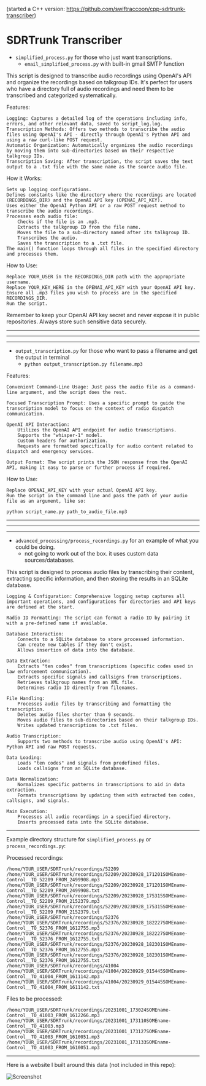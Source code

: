 (started a C++ version: https://github.com/swiftraccoon/cpp-sdrtrunk-transcriber)
# SDRTrunk Transcriber
* `simplified_process.py` for those who just want transcriptions.
  * `email_simplified_process.py` with built-in gmail SMTP function

This script is designed to transcribe audio recordings using OpenAI's API and organize the recordings based on talkgroup IDs. It's perfect for users who have a directory full of audio recordings and need them to be transcribed and categorized systematically.

Features:

    Logging: Captures a detailed log of the operations including info, errors, and other relevant data, saved to script_log.log.
    Transcription Methods: Offers two methods to transcribe the audio files using OpenAI's API - directly through OpenAI's Python API and using a raw curl-like POST request.
    Automatic Organization: Automatically organizes the audio recordings by moving them into sub-directories based on their respective talkgroup IDs.
    Transcription Saving: After transcription, the script saves the text output to a .txt file with the same name as the source audio file.

How it Works:

    Sets up logging configurations.
    Defines constants like the directory where the recordings are located (RECORDINGS_DIR) and the OpenAI API key (OPENAI_API_KEY).
    Uses either the OpenAI Python API or a raw POST request method to transcribe the audio recordings.
    Processes each audio file:
        Checks if the file is an .mp3.
        Extracts the talkgroup ID from the file name.
        Moves the file to a sub-directory named after its talkgroup ID.
        Transcribes the audio.
        Saves the transcription to a .txt file.
    The main() function loops through all files in the specified directory and processes them.

How to Use:

    Replace YOUR_USER in the RECORDINGS_DIR path with the appropriate username.
    Replace YOUR_KEY_HERE in the OPENAI_API_KEY with your OpenAI API key.
    Ensure all .mp3 files you wish to process are in the specified RECORDINGS_DIR.
    Run the script.

Remember to keep your OpenAI API key secret and never expose it in public repositories. Always store such sensitive data securely.



---------------------------------------------------------
---------------------------------------------------------
---------------------------------------------------------



* `output_transcription.py` for those who want to pass a filename and get the output in terminal
  * `python output_transcription.py filename.mp3`

Features:

    Convenient Command-Line Usage: Just pass the audio file as a command-line argument, and the script does the rest.

    Focused Transcription Prompt: Uses a specific prompt to guide the transcription model to focus on the context of radio dispatch communication.

    OpenAI API Interaction:
        Utilizes the OpenAI API endpoint for audio transcriptions.
        Supports the "whisper-1" model.
        Custom headers for authorization.
        Requests are formatted specifically for audio content related to dispatch and emergency services.

    Output Format: The script prints the JSON response from the OpenAI API, making it easy to parse or further process if required.

How to Use:

    Replace OPENAI_API_KEY with your actual OpenAI API key.
    Run the script in the command line and pass the path of your audio file as an argument, like so:

    python script_name.py path_to_audio_file.mp3



---------------------------------------------------------
---------------------------------------------------------
---------------------------------------------------------



* `advanced_processing/process_recordings.py` for an example of what you could be doing.
  * not going to work out of the box. it uses custom data sources/databases.
 
This script is designed to process audio files by transcribing their content, extracting specific information, and then storing the results in an SQLite database.

    Logging & Configuration: Comprehensive logging setup captures all important operations, and configurations for directories and API keys are defined at the start.

    Radio ID Formatting: The script can format a radio ID by pairing it with a pre-defined name if available.

    Database Interaction:
        Connects to a SQLite database to store processed information.
        Can create new tables if they don't exist.
        Allows insertion of data into the database.

    Data Extraction:
        Extracts "ten codes" from transcriptions (specific codes used in law enforcement communication).
        Extracts specific signals and callsigns from transcriptions.
        Retrieves talkgroup names from an XML file.
        Determines radio ID directly from filenames.

    File Handling:
        Processes audio files by transcribing and formatting the transcription.
        Deletes audio files shorter than 9 seconds.
        Moves audio files to sub-directories based on their talkgroup IDs.
        Writes updated transcriptions to .txt files.

    Audio Transcription:
        Supports two methods to transcribe audio using OpenAI's API: Python API and raw POST requests.

    Data Loading:
        Loads "ten codes" and signals from predefined files.
        Loads callsigns from an SQLite database.

    Data Normalization:
        Normalizes specific patterns in transcriptions to aid in data extraction.
        Formats transcriptions by updating them with extracted ten codes, callsigns, and signals.

    Main Execution:
        Processes all audio recordings in a specified directory.
        Inserts processed data into the SQLite database.

----------------------------------------------

Example directory structure for `simplified_process.py` or `process_recordings.py`:

Processed recordings:
```
/home/YOUR_USER/SDRTrunk/recordings/52209
/home/YOUR_USER/SDRTrunk/recordings/52209/20230928_171201SOMEname-Control__TO_52209_FROM_2499908.mp3
/home/YOUR_USER/SDRTrunk/recordings/52209/20230928_171201SOMEname-Control__TO_52209_FROM_2499908.txt
/home/YOUR_USER/SDRTrunk/recordings/52209/20230928_175315SOMEname-Control__TO_52209_FROM_2152379.mp3
/home/YOUR_USER/SDRTrunk/recordings/52209/20230928_175315SOMEname-Control__TO_52209_FROM_2152379.txt
/home/YOUR_USER/SDRTrunk/recordings/52376
/home/YOUR_USER/SDRTrunk/recordings/52376/20230928_182227SOMEname-Control__TO_52376_FROM_1612755.mp3
/home/YOUR_USER/SDRTrunk/recordings/52376/20230928_182227SOMEname-Control__TO_52376_FROM_1612755.txt
/home/YOUR_USER/SDRTrunk/recordings/52376/20230928_182301SOMEname-Control__TO_52376_FROM_1612755.mp3
/home/YOUR_USER/SDRTrunk/recordings/52376/20230928_182301SOMEname-Control__TO_52376_FROM_1612755.txt
/home/YOUR_USER/SDRTrunk/recordings/41004
/home/YOUR_USER/SDRTrunk/recordings/41004/20230929_015445SOMEname-Control__TO_41004_FROM_1611142.mp3
/home/YOUR_USER/SDRTrunk/recordings/41004/20230929_015445SOMEname-Control__TO_41004_FROM_1611142.txt
```

Files to be processed:
```
/home/YOUR_USER/SDRTrunk/recordings/20231001_173024SOMEname-Control__TO_41003_FROM_1612266.mp3
/home/YOUR_USER/SDRTrunk/recordings/20231001_173110SOMEname-Control__TO_41003.mp3
/home/YOUR_USER/SDRTrunk/recordings/20231001_173127SOMEname-Control__TO_41003_FROM_1610051.mp3
/home/YOUR_USER/SDRTrunk/recordings/20231001_173133SOMEname-Control__TO_41003_FROM_1610051.mp3
```

--------------------------------------------
Here is a website I built around this data (not included in this repo):

![Screenshot](https://github.com/swiftraccoon/sdrtrunk-transcriber/assets/47705353/d8611536-e7d8-4535-9502-0b511277ff4c)
